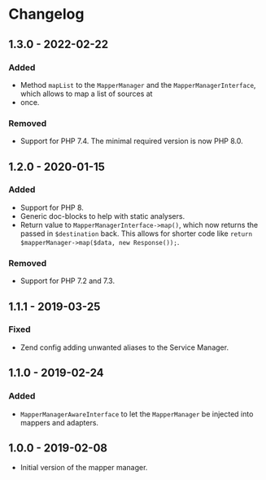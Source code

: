 # Changelog

## 1.3.0 - 2022-02-22

### Added

- Method `mapList` to the `MapperManager` and the `MapperManagerInterface`, which allows to map a list of sources at 
- once.

### Removed

- Support for PHP 7.4. The minimal required version is now PHP 8.0.

## 1.2.0 - 2020-01-15

### Added

- Support for PHP 8.
- Generic doc-blocks to help with static analysers.
- Return value to `MapperManagerInterface->map()`, which now returns the passed in `$destination` back. This allows for 
  shorter code like `return $mapperManager->map($data, new Response());`.

### Removed

- Support for PHP 7.2 and 7.3.

## 1.1.1 - 2019-03-25

### Fixed

- Zend config adding unwanted aliases to the Service Manager.

## 1.1.0 - 2019-02-24

### Added

- `MapperManagerAwareInterface` to let the `MapperManager` be injected into mappers and adapters.

## 1.0.0 - 2019-02-08

- Initial version of the mapper manager.
